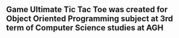 ## Game Ultimate Tic Tac Toe was created for Object Oriented Programming subject at 3rd term of Computer Science studies at AGH
